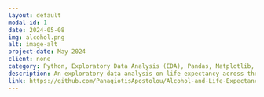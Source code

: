 ```yaml
---
layout: default
modal-id: 1
date: 2024-05-08
img: alcohol.png
alt: image-alt
project-date: May 2024
client: none
category: Python, Exploratory Data Analysis (EDA), Pandas, Matplotlib, Seaborn
description: An exploratory data analysis on life expectancy across the world and investigation on how income or habits like alcohol consuming may affect it.
link: https://github.com/PanagiotisApostolou/Alcohol-and-Life-Expectancy-Project/tree/main
---
```

